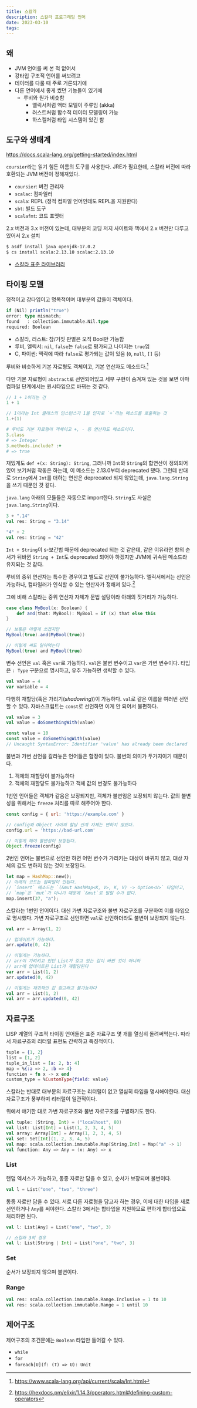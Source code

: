 ```yaml
---
title: 스칼라
description: 스칼라 프로그래밍 언어
date: 2023-03-10
tags:
---
```


## 왜

- JVM 언어를 써 본 적 없어서
- 강타입 구조적 언어를 써보려고
- 데이터를 다룰 때 주로 거론되기에
- 다른 언어에서 좋게 썼던 기능들이 있기에
  - 루비와 뭔가 비슷함
	- 엘릭서처럼 액터 모델이 주류임 (akka)
	- 러스트처럼 함수적 데이터 모델링이 가능
	- 하스켈처럼 타입 시스템이 있긴 함

## 도구와 생태계

https://docs.scala-lang.org/getting-started/index.html

`coursier`라는 읽기 힘든 이름의 도구를 사용한다.
JRE가 필요한데, 스칼라 버전에 따라 호환되는 JVM 버전이 정해져있다.

- `coursier`: 버전 관리자
- `scalac`: 컴파일러
- `scala`: REPL (정적 컴파일 언어인데도 REPL을 지원한다)
- `sbt`: 빌드 도구
- `scalafmt`: 코드 포맷터

2.x 버전과 3.x 버전이 있는데, 대부분의 코딩 저지 사이트와 책에서
2.x 버전만 다루고 있어서 2.x 설치

```bash
$ asdf install java openjdk-17.0.2
$ cs install scala:2.13.10 scalac:2.13.10
```

- [스칼라 표준 라이브러리](https://www.scala-lang.org/api/current/)

## 타이핑 모델

정적이고 강타입이고 명목적이며 대부분의 값들이 객체이다.

```scala
if (Nil) println("true")
error: type mismatch;
found   : collection.immutable.Nil.type
required: Boolean
```

- 스칼라, 러스트: 참/거짓 판별은 오직 Bool만 가능함
- 루비, 엘릭서: `nil`, `false`는 `false`로 평가되고 나머지는 `true`임
- C, 파이썬: 맥락에 따라 `false`로 평가되는 값이 있음 (`0`, `null`, `[]` 등)

루비와 비슷하게 기본 자료형도 객체이고, 기본 연산자도 메소드다.[^1]

[^1]: https://www.scala-lang.org/api/current/scala/Int.html

다만 기본 자료형이 `abstract`로 선언되어있고 세부 구현이 숨겨져 있는 것을 보면
아마 컴파일 단계에서는 원시타입으로 바뀌는 것 같다.


```scala
// 1 + 1이라는 건
1 + 1

// 1이라는 Int 클래스의 인스턴스가 1을 인자로 `+`라는 메소드를 호출하는 것
1.+(1)
```

```ruby
# 루비도 기본 자료형이 객체이고 +, - 등 연산자도 메소드이다.
3.class
# => Integer
3.methods.include? :+
# => true
```

재밌게도 `def +(x: String): String`, 그러니까 `Int`와 `String`의 합연산이
정의되어 있어 보기처럼 작동은 하는데, 이 메소드는 2.13.0부터 deprecated 됐다.
그런데 반대로 `String`에서 `Int`를 더하는 연산은 deprecated 되지 않았는데,
`java.lang.String`을 쓰기 때문인 것 같다.

`java.lang` 아래의 모듈들은 자동으로 import한다. `String`도 사실은
`java.lang.String`이다.

```scala
3 + ".14"
val res: String = "3.14"

"4" + 2
val res: String = "42"
```

`Int + String`이 s-보간법 때문에 deprecated 되는 것 같은데, 같은 이유라면
항의 순서가 뒤바뀐 `String + Int`도 deprecated 되어야 하겠지만 JVM에 귀속된
메소드라 유지되는 것 같다.

루비의 중위 연산자는 특수한 경우이고 별도로 선언이 불가능하다.
엘릭서에서는 선언은 가능하나, 컴파일러가 인식할 수 있는 연산자가 정해져
있다.[^2]

[^2]: https://hexdocs.pm/elixir/1.14.3/operators.html#defining-custom-operators

그에 비해 스칼라는 중위 연산자 자체가 문법 설탕이라 아래의 짓거리가 가능하다.

```scala
case class MyBool(x: Boolean) {
	def and(that: MyBool): MyBool = if (x) that else this
}

// 보통은 이렇게 쓰겠지만
MyBool(true).and(MyBool(true))

// 이렇게 써도 알아먹는다
MyBool(true) and MyBool(true)
```

변수 선언은 `val` 혹은 `var`로 가능하다. `val`은 불변 변수이고 `var`은 가변
변수이다. 타입은 `: Type` 구문으로 명시하고, 유추 가능하면 생략할 수 있다.

```scala
val value = 4
var variable = 4
```

다행히 재할당(혹은 가리기(*shadowing*))이 가능하다. `val`로 같은 이름을 여러번
선언할 수 있다. 자바스크립트는 `const`로 선언하면 이게 안 되어서 불편하다.

```scala
val value = 3
val value = doSomethingWith(value)
```

```js
const value = 10
const value = doSomethingWith(value)
// Uncaught SyntaxError: Identifier 'value' has already been declared
```

불변과 가변 선언을 갈라놓은 언어들은 함정이 있다. 불변의 의미가 두가지이기
때문이다.

1. 객체의 재할당이 불가능하다
2. 객체의 재할당도 불가능하고 객체 값의 변경도 불가능하다

1번인 언어들은 객체가 같음은 보장되지만, 객체가 불변임은 보장되지 않는다.
값의 불변성을 위해서는 `freeze` 처리를 따로 해주어야 한다.

```js
const config = { url: 'https://example.com' }

// config와 Object 사이의 할당 관계 자체는 변하지 않았다.
config.url = 'https://bad-url.com'

// 이렇게 해야 불변성이 보장된다.
Object.freeze(config)
```

2번인 언어는 불변으로 선언만 하면 어떤 변수가 가리키는 대상이 바뀌지 않고,
대상 자체의 값도 변하지 않는 것이 보장된다.

```rust
let map = HashMap::new();
// 아래의 코드는 컴파일이 안된다.
// `insert` 메소드는 `(&mut HashMap<K, V>, K, V) -> Option<V>` 타입이고,
// `map`은 `mut`가 아니기 때문에 `&mut`로 빌릴 수가 없다.
map.insert(37, "a");
```

스칼라는 1번인 언어이다. 대신 가변 자료구조와 불변 자료구조를 구분하여 이를
타입으로 명시했다.
가변 자료구조로 선언하면 `val`로 선언하더라도 불변이 보장되지 않는다.

```scala
val arr = Array(1, 2)

// 업데이트가 가능하다.
arr.update(0, 42)
```

```scala
// 이렇게는 가능하다.
// arr이 가리키고 있던 List가 갖고 있는 값이 바뀐 것이 아니라
// arr에 업데이트된 List가 재할당된다
var arr = List(1, 2)
arr.updated(0, 42)

// 이렇게는 재귀적인 값 참고라고 불가능하다
val arr = List(1, 2)
val arr = arr.updated(0, 42)
```

## 자료구조

LISP 계열의 구조적 타이핑 언어들은 표준 자료구조 몇 개를 열심히 돌려써먹는다.
따라서 자료구조의 리터럴 표현도 간략하고 특징적이다.

```elixir
tuple = {1, 2}
list = [1, 2]
tuple_in_list = [a: 2, b: 4]
map = %{:a => 2, :b => 4}
function = fn x -> x end
custom_type = %CustomType{field: value}
```

스칼라는 반대로 대부분의 자료구조는 리터럴이 없고 열심히 타입을 명시해야한다.
대신 자료구조가 풍부하며 리터럴이 일관적이다.

위에서 얘기한 대로 가변 자료구조와 불변 자료구조를 구별하기도 한다.

```scala
val tuple: (String, Int) = ("localhost", 80)
val list: List[Int] = List(1, 2, 3, 4, 5)
val array: Array[Int] = Array(1, 2, 3, 4, 5)
val set: Set[Int](1, 2, 3, 4, 5)
val map: scala.collection.immutable.Map[String,Int] = Map("a" -> 1)
val function: Any => Any = (x: Any) => x
```

### List

랜덤 엑서스가 가능하고, 동종 자료만 담을 수 있고, 순서가 보장되며 불변이다.

```scala
val l = List("one", "two", "three")
```

동종 자료만 담을 수 있다.
서로 다른 자료형을 담고자 하는 경우, 이에 대한 타입을 새로 선언하거나 `Any`를
써야한다. 스칼라 3에서는 합타입을 지원하므로 편하게 합타입으로 처리하면 된다.

```scala
val l: List[Any] = List("one", "two", 3)

// 스칼라 3의 경우
val l: List[String | Int] = List("one", "two", 3)
```

### Set

순서가 보장되지 않으며 불변이다.

### Range

```scala
val res: scala.collection.immutable.Range.Inclusive = 1 to 10
val res: scala.collection.immutable.Range = 1 until 10
```

## 제어구조

제어구조의 조건문에는 `Boolean` 타입만 들어갈 수 있다.

- `while`
- `for`
- `foreach[U](f: (T) => U): Unit`

